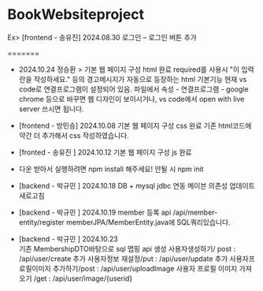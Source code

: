 # BookWebsiteproject

Ex> [frontend - 송유진] 2024.08.30 로그인 – 로그인 버튼 추가

=======
+ 2024.10.24 정승환 > 기본 웹 페이지 구성 html 완료
required를 사용시 "이 입력란을 작성하세요." 등의 경고메시지가 자동으로 등장하는 html 기본기능
현재 vs code로 연결프로그램이 설정되어 있음. 파일에서 속성 - 연결프로그램 - google chrome 등으로 바꾸면 웹 디자인이 보이시거나, vs code에서 open with live server 쓰시면 됩니다.

+ [frontend - 방민승] 2024.10.08 기본 웹 페이지 구성 css 완료
기존 html코드에 약간 더 추가해서 css 작성하였습니다.

+ [fronted - 송유진 ] 2024.10.12 기본 웹 페이지 구성 js 완료
+ 다운 받아서 실행하려면 npm install 해주세요! 안될 시 npm init


+ [backend - 박규민 ] 2024.10.18 DB + mysql jdbc 연동 
메이븐 의존성 업데이트 새로고침 

+ [backend - 박규민 ] 2024.10.19 member 등록 api
/api/member-entity/register 
memberJPA/MemberEntity.java에 SQL쿼리있습니다. 

+ [backend - 박규민 ] 2024.10.23  
 기존 MembershipDTO바탕으로 sql 맵핑 api 생성
사용자생성하기/ post : /api/user/create 추가
사용자정보 재설정/put : /api/user/update 추가
사용자프로필이미지 추가하기/post : /api/user/uploadImage
사용자 프로필 이미지 가져오기 /get : /api/user/image/{userid} 